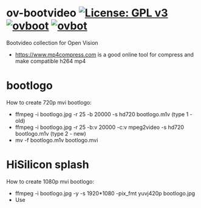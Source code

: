 ov-bootvideo [![License: GPL v3](https://img.shields.io/badge/License-GPLv3-blue.svg)](https://www.gnu.org/licenses/gpl-3.0) [![ovboot](https://github.com/OpenVisionE2/ov-bootvideo/actions/workflows/ovboot.yml/badge.svg)](https://github.com/OpenVisionE2/ov-bootvideo/actions/workflows/ovboot.yml) [![ovbot](https://github.com/OpenVisionE2/ov-bootvideo/actions/workflows/ovbot.yml/badge.svg)](https://github.com/OpenVisionE2/ov-bootvideo/actions/workflows/ovbot.yml)
============
Bootvideo collection for Open Vision
* https://www.mp4compress.com is a good online tool for compress and make compatible h264 mp4

# bootlogo

How to create 720p mvi bootlogo:
* ffmpeg -i bootlogo.jpg -r 25 -b 20000 -s hd720 bootlogo.m1v (type 1 - old)
* ffmpeg -i bootlogo.jpg -r 25 -b:v 20000 -c:v mpeg2video -s hd720 bootlogo.m1v (type 2 - new)
* mv -f bootlogo.m1v bootlogo.mvi

# HiSilicon splash

How to create 1080p mvi bootlogo:
* ffmpeg -i bootlogo.jpg -y -s 1920*1080 -pix_fmt yuvj420p bootlogo.jpg
* Use
